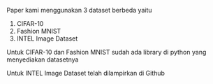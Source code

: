 Paper kami menggunakan 3 dataset berbeda yaitu
  1. CIFAR-10
  2. Fashion MNIST
  3. INTEL Image Dataset
     
Untuk CIFAR-10 dan Fashion MNIST sudah ada library di python yang menyediakan datasetnya

Untuk INTEL Image Dataset telah dilampirkan di Github
